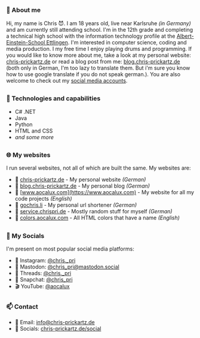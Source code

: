 ##

### 🚀 About me
Hi, my name is Chris 😈. I am 18 years old, live near Karlsruhe *(in Germany)* and am currently still attending school. I'm in the 12th grade and completing a technical high school with the information technology profile at the [Albert-Einstein-School Ettlingen](https://www.aesettlingen.de). I'm interested in computer science, coding and media production. I my free time I enjoy playing drums and programming. If you would like to know more about me, take a look at my personal website: [chris-prickartz.de](http://chris-prickartz.de) or read a blog post from me: [blog.chris-prickartz.de](https://blog.chris-prickartz.de) (both only in German, I'm too lazy to translate them. But i'm sure you know how to use google translate if you do not speak german.). You are also welcome to check out my [social media accounts](https://chris-prickartz.de/social/).

##

### 🔧 Technologies and capabilities
- C# .NET
- Java
- Python
- HTML and CSS
- *and some more*

##

### 🌐 My websites
I run several websites, not all of which are built the same. My websites are:
- 🙂 [chris-prickartz.de](https://chris-prickartz.de) - My personal website *(German)*
- 📰 [blog.chris-prickartz.de](https://blog.chris-prickartz.de) - My personal blog *(German)*
- 🔨 [www.aocalux.com](https://www.aocalux.com) - My website for all my code projects *(English)*
- 📏 [gochris.li](https://gochris.li) - My personal url shortener *(German)*
- 🦺 [service.chrispri.de](https://service.chrispri.de) - Mostly random stuff for myself *(German)*
- 🎨 [colors.aocalux.com](https://colors.aocalux.com/) - All HTML colors that have a name *(English)*

##

### 📱 My Socials 
I'm present on most popular social media platforms:
- 📸 Instagram: [@chris._pri](https://chris-prickartz.de/go/instagram/)
- 🐘 Mastodon: [@chris_pri@mastodon.social](https://chris-prickartz.de/go/mastodon/)
- 🔗 Threads: [@chris._pri](https://chris-prickartz.de/go/threads/)
- 👻 Snapchat: [@chris_pri](https://chris-prickartz.de/go/snapchat/)
- 🎬 YouTube: [@aocalux](https://chris-prickartz.de/go/youtube/)

##

### 📫 Contact
- 📧 Email: [info@chris-prickartz.de](mailto:info@chris-prickartz.de)  
- 📱 Socials: [chris-prickartz.de/social](https://chris-prickartz.de/social)


##
